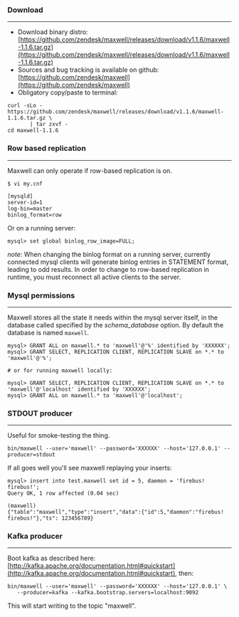 ### Download
***
- Download binary distro: [https://github.com/zendesk/maxwell/releases/download/v1.1.6/maxwell-1.1.6.tar.gz](https://github.com/zendesk/maxwell/releases/download/v1.1.6/maxwell-1.1.6.tar.gz)
- Sources and bug tracking is available on github: [https://github.com/zendesk/maxwell](https://github.com/zendesk/maxwell)
- Obligatory copy/paste to terminal:

```
curl -sLo - https://github.com/zendesk/maxwell/releases/download/v1.1.6/maxwell-1.1.6.tar.gz \
       | tar zxvf -
cd maxwell-1.1.6
```

### Row based replication
***
Maxwell can only operate if row-based replication is on.

```
$ vi my.cnf

[mysqld]
server-id=1
log-bin=master
binlog_format=row
```

Or on a running server:

```
mysql> set global binlog_row_image=FULL;
```

*note*: When changing the binlog format on a running server, currently connected mysql clients will generate binlog entries in STATEMENT format, leading
to odd results.  In order to change to row-based replication in runtime, you must reconnect all active clients to the server.

### Mysql permissions
***
Maxwell stores all the state it needs within the mysql server itself, in the database called specified by the _schema_database_ option. By default the database is named `maxwell`.
```
mysql> GRANT ALL on maxwell.* to 'maxwell'@'%' identified by 'XXXXXX';
mysql> GRANT SELECT, REPLICATION CLIENT, REPLICATION SLAVE on *.* to 'maxwell'@'%';

# or for running maxwell locally:

mysql> GRANT SELECT, REPLICATION CLIENT, REPLICATION SLAVE on *.* to 'maxwell'@'localhost' identified by 'XXXXXX';
mysql> GRANT ALL on maxwell.* to 'maxwell'@'localhost';

```


### STDOUT producer
***
Useful for smoke-testing the thing.

```
bin/maxwell --user='maxwell' --password='XXXXXX' --host='127.0.0.1' --producer=stdout
```


If all goes well you'll see maxwell replaying your inserts:
```
mysql> insert into test.maxwell set id = 5, daemon = 'firebus!  firebus!';
Query OK, 1 row affected (0.04 sec)

(maxwell)
{"table":"maxwell","type":"insert","data":{"id":5,"daemon":"firebus!  firebus!"},"ts": 123456789}
```


### Kafka producer
***
Boot kafka as described here:  [http://kafka.apache.org/documentation.html#quickstart](http://kafka.apache.org/documentation.html#quickstart), then:

```
bin/maxwell --user='maxwell' --password='XXXXXX' --host='127.0.0.1' \
   --producer=kafka --kafka.bootstrap.servers=localhost:9092
```

This will start writing to the topic "maxwell".


